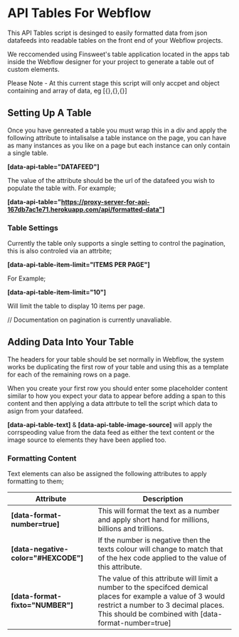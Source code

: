 # API Tables For Webflow #

This API Tables script is desinged to easily formatted data from json datafeeds into readable tables on the front end of your Webflow projects. 

We reccomended using Finsweet's table application located in the apps tab inside the Webflow designer for your project to generate a table out of custom elements. 

Please Note - At this current stage this script will only accpet and object containing and array of data, eg [{},{},{}]

## Setting Up A Table ##

Once you have genreated a table you must wrap this in a div and apply the following attribute to intalisalse a table instance on the page, you can have as many instances as you like on a page but each instance can only contain a single table. 

**[data-api-table="DATAFEED"]**

The value of the attribute should be the url of the datafeed you wish to populate the table with. For example; 

**[data-api-table="https://proxy-server-for-api-167db7ac1e71.herokuapp.com/api/formatted-data"]**

### Table Settings ###

Currently the table only supports a single setting to control the pagination, this is also controled via an attrbite; 

**[data-api-table-item-limit="ITEMS PER PAGE"]**

For Example;

**[data-api-table-item-limit="10"]**

Will limit the table to display 10 items per page. 

// Documentation on pagination is currently unavaliable.  

## Adding Data Into Your Table ##

The headers for your table should be set normally in Webflow, the system works be duplicating the first row of your table and using this as a template for each of the remaining rows on a page. 

When you create your first row you should enter some placeholder content similar to how you expect your data to appear before adding a span to this content and then applying a data attrbute to tell the script which data to asign from your datafeed. 

**[data-api-table-text]** & **[data-api-table-image-source]** will apply the corrspeoding value from the data feed as either the text content or the image source to elements they have been applied too. 

### Formatting Content #### 

Text elements can also be assigned the following attributes to apply formatting to them; 

| Attribute  | Description |
| ---------- | ----------- |
| **[data-format-number=true]** | This will format the text as a number and apply short hand for millions, billions and trillions. |
| **[data-negative-color="#HEXCODE"]** | If the number is negative then the texts colour will change to match that of the hex code applied to the value of this attribute. |
| **[data-format-fixto="NUMBER"]** | The value of this attribute will limit a number to the specifced demical places for example a value of 3 would restrict a number to 3 decimal places. This should be combined with [data-format-number=true] |
